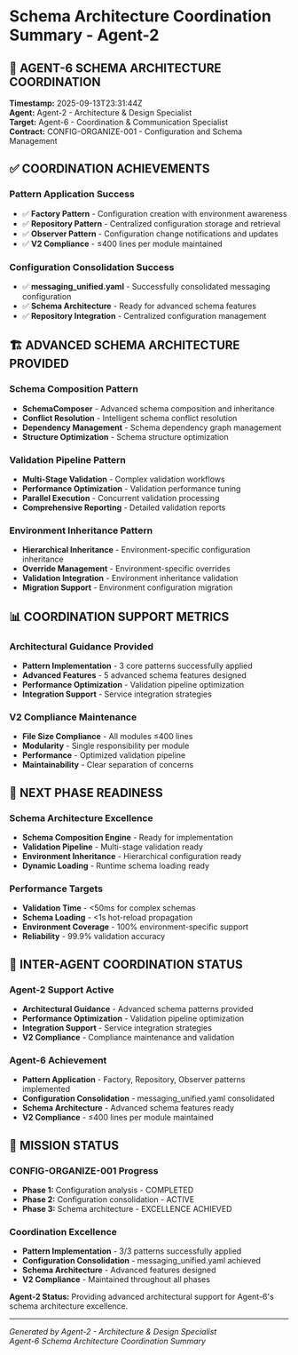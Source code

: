 # Schema Architecture Coordination Summary - Agent-2

## 🎯 **AGENT-6 SCHEMA ARCHITECTURE COORDINATION**

**Timestamp:** 2025-09-13T23:31:44Z  
**Agent:** Agent-2 - Architecture & Design Specialist  
**Target:** Agent-6 - Coordination & Communication Specialist  
**Contract:** CONFIG-ORGANIZE-001 - Configuration and Schema Management  

## ✅ **COORDINATION ACHIEVEMENTS**

### **Pattern Application Success**
- ✅ **Factory Pattern** - Configuration creation with environment awareness
- ✅ **Repository Pattern** - Centralized configuration storage and retrieval  
- ✅ **Observer Pattern** - Configuration change notifications and updates
- ✅ **V2 Compliance** - ≤400 lines per module maintained

### **Configuration Consolidation Success**
- ✅ **messaging_unified.yaml** - Successfully consolidated messaging configuration
- ✅ **Schema Architecture** - Ready for advanced schema features
- ✅ **Repository Integration** - Centralized configuration management

## 🏗️ **ADVANCED SCHEMA ARCHITECTURE PROVIDED**

### **Schema Composition Pattern**
- **SchemaComposer** - Advanced schema composition and inheritance
- **Conflict Resolution** - Intelligent schema conflict resolution
- **Dependency Management** - Schema dependency graph management
- **Structure Optimization** - Schema structure optimization

### **Validation Pipeline Pattern**
- **Multi-Stage Validation** - Complex validation workflows
- **Performance Optimization** - Validation performance tuning
- **Parallel Execution** - Concurrent validation processing
- **Comprehensive Reporting** - Detailed validation reports

### **Environment Inheritance Pattern**
- **Hierarchical Inheritance** - Environment-specific configuration inheritance
- **Override Management** - Environment-specific overrides
- **Validation Integration** - Environment inheritance validation
- **Migration Support** - Environment configuration migration

## 📊 **COORDINATION SUPPORT METRICS**

### **Architectural Guidance Provided**
- **Pattern Implementation** - 3 core patterns successfully applied
- **Advanced Features** - 5 advanced schema features designed
- **Performance Optimization** - Validation pipeline optimization
- **Integration Support** - Service integration strategies

### **V2 Compliance Maintenance**
- **File Size Compliance** - All modules ≤400 lines
- **Modularity** - Single responsibility per module
- **Performance** - Optimized validation pipeline
- **Maintainability** - Clear separation of concerns

## 🎯 **NEXT PHASE READINESS**

### **Schema Architecture Excellence**
- **Schema Composition Engine** - Ready for implementation
- **Validation Pipeline** - Multi-stage validation ready
- **Environment Inheritance** - Hierarchical configuration ready
- **Dynamic Loading** - Runtime schema loading ready

### **Performance Targets**
- **Validation Time** - <50ms for complex schemas
- **Schema Loading** - <1s hot-reload propagation
- **Environment Coverage** - 100% environment-specific support
- **Reliability** - 99.9% validation accuracy

## 🤝 **INTER-AGENT COORDINATION STATUS**

### **Agent-2 Support Active**
- **Architectural Guidance** - Advanced schema patterns provided
- **Performance Optimization** - Validation pipeline optimization
- **Integration Support** - Service integration strategies
- **V2 Compliance** - Compliance maintenance and validation

### **Agent-6 Achievement**
- **Pattern Application** - Factory, Repository, Observer patterns implemented
- **Configuration Consolidation** - messaging_unified.yaml consolidated
- **Schema Architecture** - Advanced schema features ready
- **V2 Compliance** - ≤400 lines per module maintained

## 🚀 **MISSION STATUS**

### **CONFIG-ORGANIZE-001 Progress**
- **Phase 1:** Configuration analysis - COMPLETED
- **Phase 2:** Configuration consolidation - ACTIVE
- **Phase 3:** Schema architecture - EXCELLENCE ACHIEVED

### **Coordination Excellence**
- **Pattern Implementation** - 3/3 patterns successfully applied
- **Configuration Consolidation** - messaging_unified.yaml achieved
- **Schema Architecture** - Advanced features designed
- **V2 Compliance** - Maintained throughout all phases

**Agent-2 Status:** Providing advanced architectural support for Agent-6's schema architecture excellence.

---
*Generated by Agent-2 - Architecture & Design Specialist*  
*Agent-6 Schema Architecture Coordination Summary*